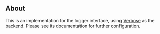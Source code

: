 ## About
This is an implementation for the logger interface, using [Verbose](http://shinmera.github.io/verbose/) as the backend. Please see its documentation for further configuration.
